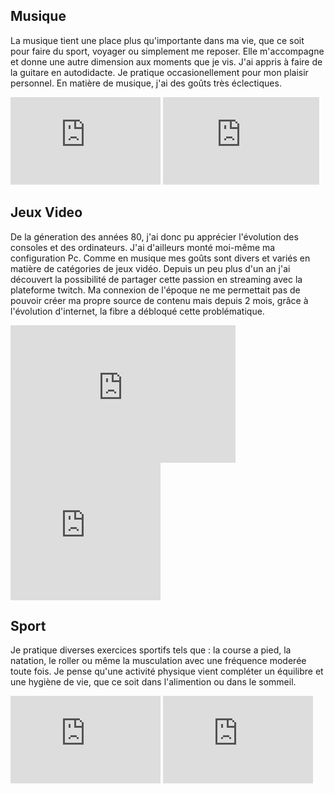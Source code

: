 <h2> Musique </h2>
  <p>
    La musique tient une place plus qu'importante dans ma vie, que ce soit pour faire du sport, voyager ou simplement me reposer. Elle m'accompagne et donne une autre dimension aux moments que je vis.
    J'ai appris à faire de la guitare en autodidacte. Je pratique occasionellement pour mon plaisir personnel.
    En matière de musique, j'ai des goûts très éclectiques.  
  </p>
  
  <p>
   <iframe src="https://giphy.com/embed/5uwJgbiK6GxOg" width="240" height="140" frameBorder="0" class="giphy-embed" allowFullScreen></iframe>
   <iframe src="https://giphy.com/embed/XVAq5DLZwx2yA" width="250" height="140" frameBorder="0" class="giphy-embed" allowFullScreen></iframe>
  </p>

<h2> Jeux Video </h2>
  <p>
    De la géneration des années 80, j'ai donc pu apprécier l'évolution des consoles et des ordinateurs. J'ai d'ailleurs monté moi-même ma configuration Pc. 
  Comme en musique mes goûts sont divers et variés en matière de catégories de jeux vidéo. Depuis un peu plus d'un an j'ai découvert la possibilité de partager cette passion en streaming avec la plateforme twitch. Ma connexion de l'époque ne me permettait pas de pouvoir créer ma propre source de contenu mais depuis 2 mois, grâce à l'évolution d'internet, la fibre a débloqué cette problématique. 

  </p>

  <p>
    <iframe src="https://giphy.com/embed/Pxq1RCRLGGWqs" width="360" height="220" frameBorder="0" class="giphy-embed" allowFullScreen></iframe>
    <iframe src="https://giphy.com/embed/3oEdv21Ej0IL8vjRcI" width="240" height="220" frameBorder="0" class="giphy-embed" allowFullScreen></iframe>
  </p>
<h2> Sport </h2>
  <p>
    Je pratique diverses exercices sportifs tels que : la course a pied, la natation, le roller ou même la musculation avec une fréquence moderée toute fois. 
  Je pense qu'une activité physique vient compléter un équilibre et une hygiène de vie, que ce soit dans l'alimention ou dans le sommeil.
  </p>
  <p>
    <iframe src="https://giphy.com/embed/Y0CSq47jvUiFW" width="240" height="140" frameBorder="0" class="giphy-embed" allowFullScreen></iframe>
    <iframe src="https://giphy.com/embed/htFUXJH5vjgIw" width="240" height="140" frameBorder="0" class="giphy-embed" allowFullScreen></iframe>
      
  </p>






